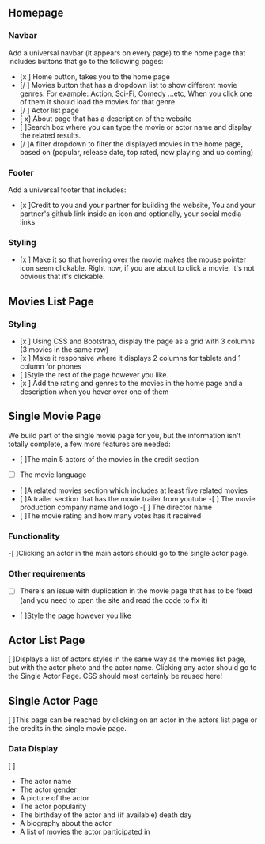 ## Homepage

### Navbar

Add a universal navbar (it appears on every page) to the home page that includes
buttons that go to the following pages:

- [x ] Home button, takes you to the home page
- [/ ] Movies button that has a dropdown list to show different movie genres. For
  example: Action, Sci-Fi, Comedy ...etc, When you click one of them it should
  load the movies for that genre.
- [/ ] Actor list page
- [ x] About page that has a description of the website
- [ ]Search box where you can type the movie or actor name and display the
  related results.
- [/ ]A filter dropdown to filter the displayed movies in the home page, based
  on (popular, release date, top rated, now playing and up coming)

### Footer

Add a universal footer that includes:

- [x ]Credit to you and your partner for building the website,
  You and your partner's github link inside an icon and optionally, your social
  media links

### Styling

- [x ] Make it so that hovering over the movie makes the mouse pointer icon seem
  clickable. Right now, if you are about to click a movie, it's not obvious that
  it's clickable.

## Movies List Page

### Styling

- [x ] Using CSS and Bootstrap, display the page as a grid with 3 columns (3 movies
  in the same row)
- [x ] Make it responsive where it displays 2 columns for tablets and 1 column for
  phones
- [ ]Style the rest of the page however you like.
- [x ] Add the rating and genres to the movies in the home page and a description
  when you hover over one of them

## Single Movie Page

We build part of the single movie page for you, but the information isn't
totally complete, a few more features are needed:

- [ ]The main 5 actors of the movies in the credit section
- [ ] The movie language
- [ ]A related movies section which includes at least five related movies
- [ ]A trailer section that has the movie trailer from youtube -[ ] The movie production company name and logo -[ ] The director name
- [ ]The movie rating and how many votes has it received

### Functionality

-[ ]Clicking an actor in the main actors should go to the single actor page.

### Other requirements

- [ ] There's an issue with duplication in the movie page that has to be fixed (and
      you need to open the site and read the code to fix it)
- [ ]Style the page however you like

## Actor List Page

[ ]Displays a list of actors styles in the same way as the movies list page, but
with the actor photo and the actor name. Clicking any actor should go to the
Single Actor Page. CSS should most certainly be reused here!

## Single Actor Page

[ ]This page can be reached by clicking on an actor in the actors list page or the
credits in the single movie page.

### Data Display

[ ]

- The actor name
- The actor gender
- A picture of the actor
- The actor popularity
- The birthday of the actor and (if available) death day
- A biography about the actor
- A list of movies the actor participated in
